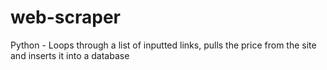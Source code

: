 # web-scraper
Python - Loops through a list of inputted links, pulls the price from the site and inserts it into a database
